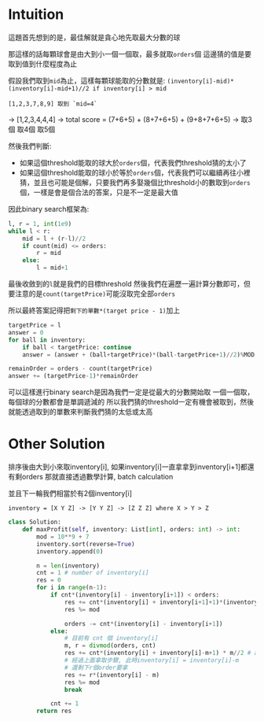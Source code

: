 # Intuition

這題首先想到的是，最佳解就是貪心地先取最大分數的球

那這樣的話每顆球會是由大到小一個一個取，最多就取`orders`個
這邊猜的值是要取到值到什麼程度為止

假設我們取到`mid`為止，這樣每顆球能取的分數就是:
`(inventory[i]-mid)*(inventory[i]-mid+1)//2 if inventory[i] > mid`

    [1,2,3,7,8,9] 取到 `mid=4`
->  [1,2,3,4,4,4] -> total score = (7+6+5) + (8+7+6+5) + (9+8+7+6+5)
->                                  取3個       取4個        取5個

然後我們判斷:
- 如果這個threshold能取的球大於`orders`個，代表我們threshold猜的太小了
- 如果這個threshold能取的球小於等於`orders`個，代表我們可以繼續再往小裡猜，並且也可能是個解，只要我們再多娶幾個比threshold小的數取到`orders`個，一樣是會是個合法的答案，只是不一定是最大值

因此binary search框架為:

```py
l, r = 1, int(1e9)
while l < r:
    mid = l + (r-l)//2
    if count(mid) <= orders:
        r = mid
    else:
        l = mid+1
```

最後收斂到的`l`就是我們的目標threshold
然後我們在遍歷一遍計算分數即可，但要注意的是`count(targetPrice)`可能沒取完全部`orders`

所以最終答案記得把`剩下的單數*(target price - 1)`加上

```py
targetPrice = l
answer = 0
for ball in inventory:
    if ball < targetPrice: continue
    answer = (answer + (ball+targetPrice)*(ball-targetPrice+1)//2)%MOD

remainOrder = orders - count(targetPrice)
answer += (targetPrice-1)*remainOrder
```

可以這樣進行binary search是因為我們一定是從最大的分數開始取
一個一個取，每個球的分數都會是單調遞減的
所以我們猜的threshold一定有機會被取到，然後就能透過取到的單數來判斷我們猜的太低或太高

# Other Solution

排序後由大到小來取inventory[i], 如果inventory[i]一直拿拿到inventory[i+1]都還有剩orders
那就直接透過數學計算, batch calculation

並且下一輪我們相當於有2個inventory[i]
```
inventory = [X Y Z] -> [Y Y Z] -> [Z Z Z] where X > Y > Z
```

```py
class Solution:
    def maxProfit(self, inventory: List[int], orders: int) -> int:
        mod = 10**9 + 7
        inventory.sort(reverse=True)
        inventory.append(0)

        n = len(inventory)
        cnt = 1 # number of inventory[i]
        res = 0
        for i in range(n-1):
            if cnt*(inventory[i] - inventory[i+1]) < orders: 
                res += cnt*(inventory[i] + inventory[i+1]+1)*(inventory[i]-inventory[i+1])//2 # arithmic sum
                res %= mod

                orders -= cnt*(inventory[i] - inventory[i+1])
            else: 
                # 目前有 cnt 個 inventory[i]
                m, r = divmod(orders, cnt)
                res += cnt*(inventory[i] + inventory[i]-m+1) * m//2 # arithmic sum
                # 經過上面拿取步驟, 此時inventory[i] = inventory[i]-m
                # 還剩下r個order要拿
                res += r*(inventory[i] - m)
                res %= mod
                break

            cnt += 1
        return res
```